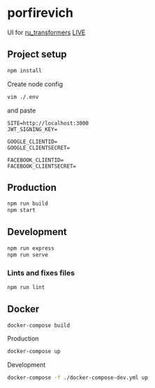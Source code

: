 # porfirevich

UI for [ru_transformers](https://github.com/mgrankin/ru_transformers)
[LIVE](https://text.skynet.center/)

## Project setup

```bash
npm install
```

Create node config

```bash
vim ./.env
```

and paste

```text
SITE=http://localhost:3000
JWT_SIGNING_KEY=

GOOGLE_CLIENTID=
GOOGLE_CLIENTSECRET=

FACEBOOK_CLIENTID=
FACEBOOK_CLIENTSECRET=
```

## Production

```bash
npm run build
npm start
```

## Development

```bash
npm run express
npm run serve
```

### Lints and fixes files

```bash
npm run lint
```

## Docker

```bash
docker-compose build
```

Production

```bash
docker-compose up
```

Development

```bash
docker-compose -f ./docker-compose-dev.yml up
```
